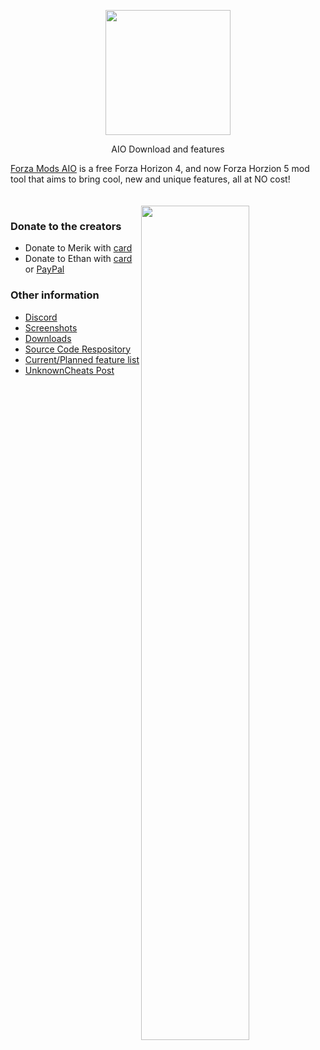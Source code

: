 <p align="center">
  <img width="200" height="200" src="https://cdn.discordapp.com/attachments/788949255749500958/896513980368035870/pogness.png">
</p>
<p align="center">
  AIO Download and features
</p>

[Forza Mods AIO](https://github.com/Yeethan69/AIO/releases/) is a free Forza Horizon 4, and now Forza Horzion 5 mod tool that aims to bring cool, new and unique features, all at NO cost!
<br><br><br>
<img align="right" src="https://i.imgur.com/aySeiqy.png" width="58.5%" margin="0 50 0 0">

### Donate to the creators
* Donate to Merik with [card](https://www.buymeacoffee.com/merika)
* Donate to Ethan with [card](https://www.buymeacoffee.com/Yeethan69) or [PayPal](https://www.paypal.com/donate?hosted_button_id=DACQKRJ4HTZRN)

### Other information
* [Discord](https://discord.gg/2szBrzRTH9)
* [Screenshots](https://imgur.com/a/rSMKS7r)
* [Downloads](https://github.com/Yeethan69/AIO/releases/)
* [Source Code Respository](https://github.com/ForzaMods/Forza-Mods-AIO)
* [Current/Planned feature list](https://trello.com/b/jXY01dbN/forza-mods-aio)
* [UnknownCheats Post](https://www.unknowncheats.me/forum/other-games/415227-fh4-speed-hack.html)
